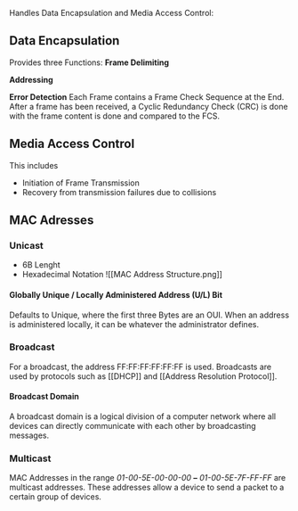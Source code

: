 Handles Data Encapsulation and Media Access Control:

## Data Encapsulation
Provides three Functions:
__Frame Delimiting__

__Addressing__

__Error Detection__
Each Frame contains a Frame Check Sequence at the End. After a frame has been received, a Cyclic Redundancy Check (CRC) is done with the frame content is done and compared to the FCS.

## Media Access Control
This includes
- Initiation of Frame Transmission
- Recovery from transmission failures due to collisions

## MAC Adresses
### Unicast
- 6B Lenght
- Hexadecimal Notation
![[MAC Address Structure.png]]

#### Globally Unique / Locally Administered Address (U/L) Bit
Defaults to Unique, where the first three Bytes are an OUI. When an address is administered locally, it can be whatever the administrator defines.

### Broadcast
For a broadcast, the address FF:FF:FF:FF:FF:FF is used. Broadcasts are used by protocols such as [[DHCP]] and [[Address Resolution Protocol]].

#### Broadcast Domain
A broadcast domain is a logical division of a computer network where all devices can directly communicate with each other by broadcasting messages.

### Multicast
MAC Addresses in the range _01-00-5E-00-00-00_ **–** _01-00-5E-7F-FF-FF_ are multicast addresses. These addresses allow a device to send a packet to a certain group of devices.
